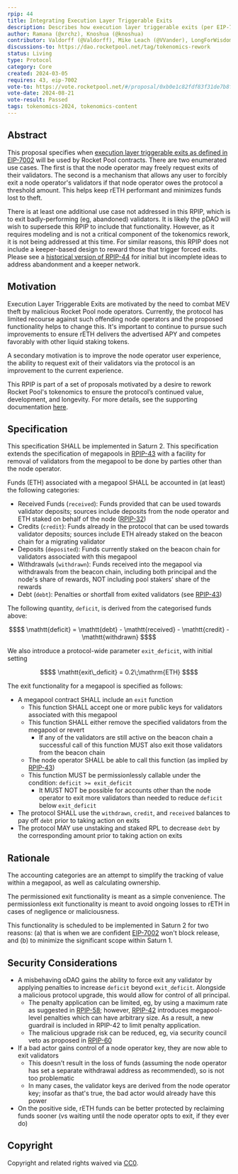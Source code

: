 ```yaml
---
rpip: 44
title: Integrating Execution Layer Triggerable Exits
description: Describes how execution layer triggerable exits (per EIP-7002) will be used within Rocket Pool.
author: Ramana (@xrchz), Knoshua (@knoshua)
contributor: Valdorff (@Valdorff), Mike Leach (@VVander), LongForWisdom (@LongForWisdom), Samus (@orangesamus)
discussions-to: https://dao.rocketpool.net/tag/tokenomics-rework
status: Living
type: Protocol
category: Core
created: 2024-03-05
requires: 43, eip-7002
vote-to: https://vote.rocketpool.net/#/proposal/0xb0e1c82fdf83f31de7b8f84767a092fddfb21abb71d81ea3aeec9acdcf43902d
vote-date: 2024-08-21
vote-result: Passed
tags: tokenomics-2024, tokenomics-content
---
```


## Abstract
This proposal specifies when [execution layer triggerable exits as defined in EIP-7002](https://eips.ethereum.org/EIPS/eip-7002) will be used by Rocket Pool contracts. There are two enumerated use cases. The first is that the node operator may freely request exits of their validators. The second is a mechanism that allows any user to forcibly exit a node operator's validators if that node operator owes the protocol a threshold amount. This helps keep rETH performant and minimizes funds lost to theft.

There is at least one additional use case not addressed in this RPIP, which is to exit badly-performing (eg, abandoned) validators. It is likely the pDAO will wish to supersede this RPIP to include that functionality. However, as it requires modeling and is not a critical component of the tokenomics rework, it is not being addressed at this time. For similar reasons, this RPIP does not include a keeper-based design to reward those that trigger forced exits. Please see a [historical version of RPIP-44](https://github.com/rocket-pool/RPIPs/blob/09d445accaa77f355acae1e943910ad0229a1d2e/RPIPs/RPIP-44.md) for initial but incomplete ideas to address abandonment and a keeper network.

## Motivation

Execution Layer Triggerable Exits are motivated by the need to combat MEV theft by malicious Rocket Pool node operators. Currently, the protocol has limited recourse against such offending node operators and the proposed functionality helps to change this. It's important to continue to pursue such improvements to ensure rETH delivers the advertised APY and competes favorably with other liquid staking tokens.

A secondary motivation is to improve the node operator user experience, the ability to request exit of their validators via the protocol is an improvement to the current experience.

This RPIP is part of a set of proposals motivated by a desire to rework Rocket Pool's tokenomics to ensure the protocol’s continued value, development, and longevity. For more details, see the supporting documentation [here](../tokenomics-explainers/001-why-rework.md).

## Specification

This specification SHALL be implemented in Saturn 2.
This specification extends the specification of megapools in [RPIP-43](RPIP-43.md) with a facility for removal of validators from the megapool to be done by parties other than the node operator.

Funds (ETH) associated with a megapool SHALL be accounted in (at least) the following categories:
- Received Funds (`received`): Funds provided that can be used towards validator deposits; sources include deposits from the node operator and ETH staked on behalf of the node ([RPIP-32](RPIP-32.md))
- Credits (`credit`): Funds already in the protocol that can be used towards validator deposits; sources include ETH already staked on the beacon chain for a migrating validator
- Deposits (`deposited`): Funds currently staked on the beacon chain for validators associated with this megapool
- Withdrawals (`withdrawn`): Funds received into the megapool via withdrawals from the beacon chain, including both principal and the node's share of rewards, NOT including pool stakers' share of the rewards
- Debt (`debt`): Penalties or shortfall from exited validators (see [RPIP-43](RPIP-43.md))

The following quantity, `deficit`, is derived from the categorised funds above:
```math
$$ \mathtt{deficit} = \mathtt{debt} - \mathtt{received} - \mathtt{credit} -  \mathtt{withdrawn} $$
```

We also introduce a protocol-wide parameter `exit_deficit`, with initial setting
```math
$$ \mathtt{exit\_deficit} = 0.2\;\mathrm{ETH} $$
```

The exit functionality for a megapool is specified as follows:
- A megapool contract SHALL include an `exit` function
  - This function SHALL accept one or more public keys for validators associated with this megapool
  - This function SHALL either remove the specified validators from the megapool or revert
      - If any of the validators are still active on the beacon chain a successful call of this
        function MUST also exit those validators from the beacon chain
  - The node operator SHALL be able to call this function (as implied by [RPIP-43](RPIP-43.md))
  - This function MUST be permissionlessly callable under the condition: `deficit >= exit_deficit`
      - It MUST NOT be possible for accounts other than the node operator to exit more validators than needed to reduce `deficit` below `exit_deficit`
- The protocol SHALL use the `withdrawn`, `credit`, and `received` balances to pay off `debt` prior to taking action on exits
- The protocol MAY use unstaking and staked RPL to decrease `debt` by the corresponding amount prior to taking action on exits

## Rationale
The accounting categories are an attempt to simplify the tracking of value within a megapool, as well as calculating ownership.

The permissioned exit functionality is meant as a simple convenience. The permissionless exit functionality is meant to avoid ongoing losses to rETH in cases of negligence or maliciousness.

This functionality is scheduled to be implemented in Saturn 2 for two reasons: (a) that is when we are confident [EIP-7002](https://eips.ethereum.org/EIPS/eip-7002) won't block release, and (b) to minimize the significant scope within Saturn 1.

## Security Considerations
- A misbehaving oDAO gains the ability to force exit any validator by applying penalties to increase `deficit` beyond `exit_deficit`. Alongside a malicious protocol upgrade, this would allow for control of all principal.
  - The penalty application can be limited, eg, by using a maximum rate as suggested in [RPIP-58](RPIP-58.md); however, [RPIP-42](RPIP-42.md) introduces megapool-level penalties which can have arbitrary size. As a result, a new guardrail is included in RPIP-42 to limit penalty application.
  - The malicious upgrade risk can be reduced, eg, via security council veto as proposed in [RPIP-60](RPIP-60.md)
- If a bad actor gains control of a node operator key, they are now able to exit validators
  - This doesn't result in the loss of funds (assuming the node operator has set a separate withdrawal address as recommended), so is not too problematic
  - In many cases, the validator keys are derived from the node operator key; insofar as that's true, the bad actor would already have this power
- On the positive side, rETH funds can be better protected by reclaiming funds sooner (vs waiting until the node operator opts to exit, if they ever do)

## Copyright
Copyright and related rights waived via [CC0](https://creativecommons.org/publicdomain/zero/1.0/).
